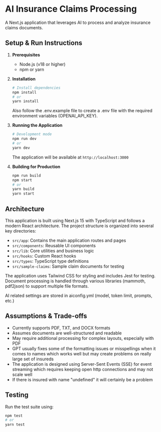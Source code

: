 # AI Insurance Claims Processing

A Next.js application that leverages AI to process and analyze insurance claims documents.

## Setup & Run Instructions

1. **Prerequisites**
   - Node.js (v18 or higher)
   - npm or yarn

2. **Installation**
   ```bash
   # Install dependencies
   npm install
   # or
   yarn install
   ```
   Also follow the .env.example file to create a .env file with the required environment variables (OPENAI_API_KEY).

3. **Running the Application**
   ```bash
   # Development mode
   npm run dev
   # or
   yarn dev
   ```

   The application will be available at `http://localhost:3000`

4. **Building for Production**
   ```bash
   npm run build
   npm start
   # or
   yarn build
   yarn start
   ```

## Architecture

This application is built using Next.js 15 with TypeScript and follows a modern React architecture. The project structure is organized into several key directories:

- `src/app`: Contains the main application routes and pages
- `src/components`: Reusable UI components
- `src/lib`: Core utilities and business logic
- `src/hooks`: Custom React hooks
- `src/types`: TypeScript type definitions
- `src/sample-claims`: Sample claim documents for testing

The application uses Tailwind CSS for styling and includes Jest for testing. Document processing is handled through various libraries (mammoth, pdf2json) to support multiple file formats.

AI related settings are stored in aiconfig.yml (model, token limit, prompts, etc.)

## Assumptions & Trade-offs
- Currently supports PDF, TXT, and DOCX formats
- Assumes documents are well-structured and readable
- May require additional processing for complex layouts, especially with PDF
- GPT usually fixes some of the formatting issues or misspellings when it comes to names which works well but may create problems on really large set of insureds
- The application is designed using Server-Sent Events (SSE) for event streaming which requires keeping open http connections and may not scale well
- If there is insured with name "undefined" it will certainly be a problem


## Testing

Run the test suite using:
```bash
npm test
# or
yarn test
```
